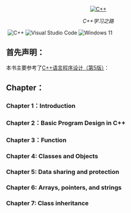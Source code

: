 
<p align="center">
  <a href="https://github.com/hxd77/C_plusplus"><img src="https://cdn.jsdelivr.net/gh/hxd77/BlogImage/Blog/20250704152807265.png" alt="C++"></a>
</p>
<p align="center">
    <em>C++学习之路</em>
</p>


​                                                                         ![C++](https://img.shields.io/badge/c++-%2300599C.svg?style=for-the-badge&logo=c%2B%2B&logoColor=white) ![Visual Studio Code](https://img.shields.io/badge/Visual%20Studio%20Code-0078d7.svg?style=for-the-badge&logo=visual-studio-code&logoColor=white) ![Windows 11](https://img.shields.io/badge/Windows%2011-%230079d5.svg?style=for-the-badge&logo=Windows%2011&logoColor=white)  

## 首先声明：

本书主要参考了[C++语言程序设计（第5版）]([C++语言程序设计（第5版）_百度百科](https://baike.baidu.com/item/C%2B%2B语言程序设计（第5版）/56870972))：



## Chapter：

### Chapter 1：Introduction

### Chapter 2：Basic Program Design in C++ 

### Chapter 3：Function

### Chapter 4: Classes and Objects 

### Chapter 5: Data sharing and protection

### Chapter 6: Arrays, pointers, and strings

### Chapter 7: Class inheritance